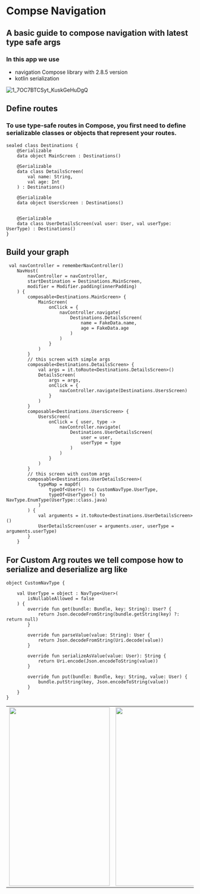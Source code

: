

# Compse Navigation

## A basic guide to compose navigation with latest type safe args
### In this app we use

 - navigation Compose library with 2.8.5 version
 - kotlin serialization

![1_7OC7BTCSyt_KuskGeHuDgQ](https://github.com/user-attachments/assets/83bf8db9-fe91-4261-bff7-de0a4822fbff)

## Define routes
### To use type-safe routes in Compose, you first need to define serializable classes or objects that represent your routes.
```
sealed class Destinations {
    @Serializable
    data object MainScreen : Destinations()

    @Serializable
    data class DetailsScreen(
        val name: String,
        val age: Int
    ) : Destinations()

    @Serializable
    data object UsersScreen : Destinations()


    @Serializable
    data class UserDetailsScreen(val user: User, val userType: UserType) : Destinations()
}
```
## Build your graph
```
 val navController = rememberNavController()
    NavHost(
        navController = navController,
        startDestination = Destinations.MainScreen,
        modifier = Modifier.padding(innerPadding)
    ) {
        composable<Destinations.MainScreen> {
            MainScreen(
                onClick = {
                    navController.navigate(
                        Destinations.DetailsScreen(
                            name = FakeData.name,
                            age = FakeData.age
                        )
                    )
                }
            )
        }
        // this screen with simple args
        composable<Destinations.DetailsScreen> {
            val args = it.toRoute<Destinations.DetailsScreen>()
            DetailsScreen(
                args = args,
                onClick = {
                    navController.navigate(Destinations.UsersScreen)
                }
            )
        }
        composable<Destinations.UsersScreen> {
            UsersScreen(
                onClick = { user, type ->
                    navController.navigate(
                        Destinations.UserDetailsScreen(
                            user = user,
                            userType = type
                        )
                    )
                }
            )
        }
        // this screen with custom args
        composable<Destinations.UserDetailsScreen>(
            typeMap = mapOf(
                typeOf<User>() to CustomNavType.UserType,
                typeOf<UserType>() to NavType.EnumType(UserType::class.java)
            )
        ) {
            val arguments = it.toRoute<Destinations.UserDetailsScreen>()
            UserDetailsScreen(user = arguments.user, userType = arguments.userType)
        }
    }
```
## For Custom Arg routes we tell compose how to serialize and deserialize arg like 
```
object CustomNavType {

    val UserType = object : NavType<User>(
        isNullableAllowed = false
    ) {
        override fun get(bundle: Bundle, key: String): User? {
            return Json.decodeFromString(bundle.getString(key) ?: return null)
        }

        override fun parseValue(value: String): User {
            return Json.decodeFromString(Uri.decode(value))
        }

        override fun serializeAsValue(value: User): String {
            return Uri.encode(Json.encodeToString(value))
        }

        override fun put(bundle: Bundle, key: String, value: User) {
            bundle.putString(key, Json.encodeToString(value))
        }
    }
}
```

<table>
  <tr>
    <td><img src="https://github.com/user-attachments/assets/5f0f7bc4-289d-453e-897d-6e7fdd3ea404" width=270 height=480></td>
    <td><img src="https://github.com/user-attachments/assets/6686abf4-6866-4185-8fa4-2b88417849c0" width=270 height=480></td>
    <td><img src="https://github.com/user-attachments/assets/e14c3060-a674-4a26-90d5-bd83408b1b79" width=270 height=480></td>
    <td><img src="https://github.com/user-attachments/assets/7080fd98-0641-4d6d-8bb2-a89fc1a5d577" width=270 height=480></td>
   </tr>
 </table>

